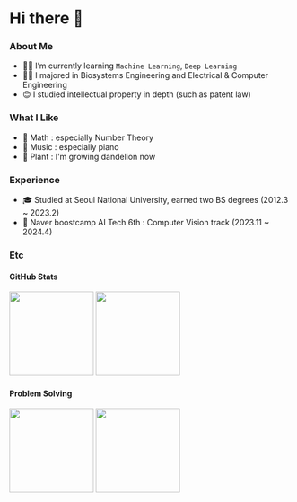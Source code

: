 # Hi there 👋

### About Me

- 🏃‍♂️ I’m currently learning `Machine Learning`, `Deep Learning`
- 👨‍🎓 I majored in Biosystems Engineering and Electrical & Computer Engineering
- 😊 I studied intellectual property in depth (such as patent law)

### What I Like

- 💛 Math : especially Number Theory
- 🎵 Music : especially piano
- 🌱 Plant : I'm growing dandelion now

### Experience

- 🎓 Studied at Seoul National University, earned two BS degrees (2012.3 ~ 2023.2)
- 🚀 Naver boostcamp AI Tech 6th : Computer Vision track (2023.11 ~ 2024.4)

### Etc
#### GitHub Stats

<img src="https://github-readme-stats.vercel.app/api?username=DorianYellow&count_private=true&show_icons=true&theme=nord&hide_border=true" height="150"> <img src="https://github-readme-stats.vercel.app/api/top-langs/?username=DorianYellow&layout=compact&theme=nord&hide_border=true" height="150">

#### Problem Solving

<img src="http://mazassumnida.wtf/api/generate_badge?boj=dhtlq777" height="150"> <img src="http://mazandi.herokuapp.com/api?handle=dhtlq777&theme=warm" height="150">


<!--
**DorianYellow/DorianYellow** is a ✨ _special_ ✨ repository because its `README.md` (this file) appears on your GitHub profile.

Here are some ideas to get you started:

- 🔭 I’m currently working on ...
- 🌱 I’m currently learning ...
- 👯 I’m looking to collaborate on ...
- 🤔 I’m looking for help with ...
- 💬 Ask me about ...
- 📫 How to reach me: ...
- 😄 Pronouns: ...
- ⚡ Fun fact: ...
-->
